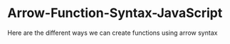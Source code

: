 # Arrow-Function-Syntax-JavaScript
Here are the different ways we can create functions using arrow syntax
